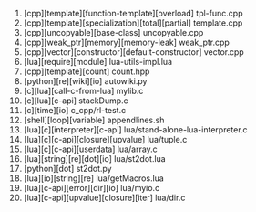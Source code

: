 1. [cpp][template][function-template][overload] tpl-func.cpp
2. [cpp][template][specialization][total][partial] template.cpp
3. [cpp][uncopyable][base-class] uncopyable.cpp 
4. [cpp][weak_ptr][memory][memory-leak] weak_ptr.cpp
5. [cpp][vector][constructor][default-constructor] vector.cpp
6. [lua][require][module] lua-utils-impl.lua
7. [cpp][template][count] count.hpp
8. [python][re][wiki][io] autowiki.py
9. [c][lua][call-c-from-lua] mylib.c
10. [c][lua][c-api] stackDump.c
11. [c][time][io] c_cpp/rl-test.c
12. [shell][loop][variable] appendlines.sh
13. [lua][c][interpreter][c-api] lua/stand-alone-lua-interpreter.c
14. [lua][c][c-api][closure][upvalue] lua/tuple.c
15. [lua][c][c-api][userdata] lua/array.c
16. [lua][string][re][dot][io] lua/st2dot.lua
17. [python][dot] st2dot.py
18. [lua][io][string][re] lua/getMacros.lua
19. [lua][c-api][error][dir][io] lua/myio.c
20. [lua][c-api][upvalue][closure][iter] lua/dir.c
